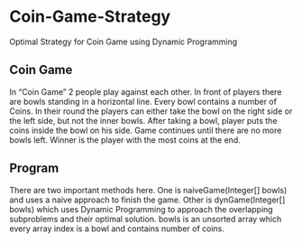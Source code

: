 # Coin-Game-Strategy
Optimal Strategy for Coin Game using Dynamic Programming
<h2> Coin Game </h2>
In “Coin Game” 2 people play against each other. In front of players there are bowls standing in a horizontal line. Every bowl contains a number of Coins. In their round the players can either take the bowl on the right side or the left side, but not the inner bowls. After taking a bowl, player puts the coins inside the bowl on his side. Game continues until there are no more bowls left. Winner is the player with the most coins at the end.

<h2> Program </h2>

There are two important methods here. One is naiveGame(Integer[] bowls) and uses a naive approach to finish the game. Other is dynGame(Integer[] bowls) which uses Dynamic Programming to approach the overlapping subproblems and their optimal solution. bowls is an unsorted array which every array index is a bowl and contains number of coins.

